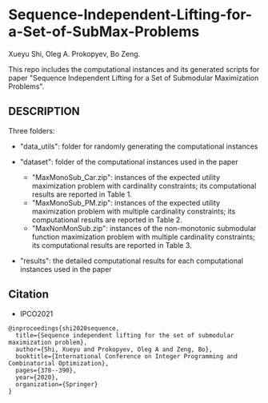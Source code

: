 # Sequence-Independent-Lifting-for-a-Set-of-SubMax-Problems

Xueyu Shi, Oleg A. Prokopyev, Bo Zeng.

This repo includes the computational instances and its generated scripts for paper  "Sequence Independent Lifting for a Set of Submodular Maximization Problems".

## DESCRIPTION
Three folders:

- "data_utils": folder for randomly generating the computational instances

- "dataset": folder of the computational instances used in the paper
	- "MaxMonoSub_Car.zip": instances of the expected utility maximization problem with cardinality constraints; its computational results are reported in Table 1.
  - "MaxMonoSub_PM.zip": instances of the expected utility maximization problem with multiple cardinality constraints; its computational results are reported in Table 2.
  - "MaxNonMonSub.zip": instances of the non-monotonic submodular function maximization problem with multiple cardinality constraints; its computational results are reported in Table 3.
	
- "results": the detailed computational results for each computational instances used in the paper

## Citation

* IPCO2021
```
@inproceedings{shi2020sequence,
  title={Sequence independent lifting for the set of submodular maximization problem},
  author={Shi, Xueyu and Prokopyev, Oleg A and Zeng, Bo},
  booktitle={International Conference on Integer Programming and Combinatorial Optimization},
  pages={378--390},
  year={2020},
  organization={Springer}
}
```
